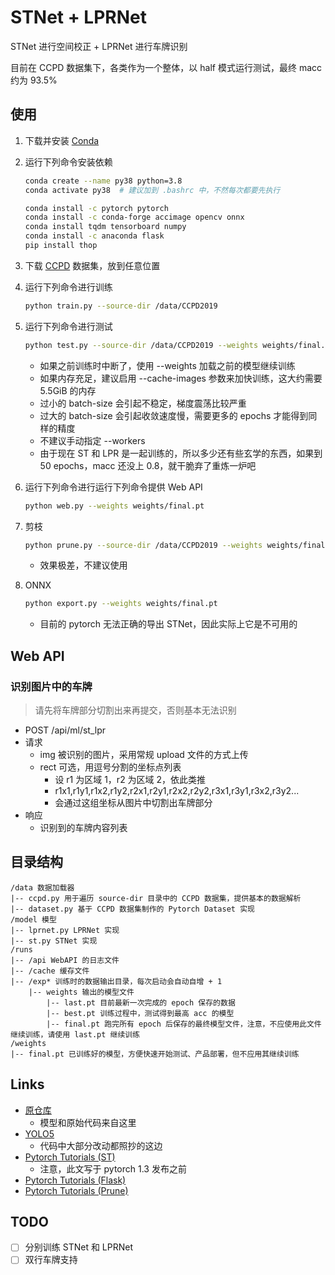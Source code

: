 # STNet + LPRNet
STNet 进行空间校正 + LPRNet 进行车牌识别

目前在 CCPD 数据集下，各类作为一个整体，以 half 模式运行测试，最终 macc 约为 93.5%

## 使用
1. 下载并安装 [Conda](https://www.anaconda.com/products/individual)
2. 运行下列命令安装依赖

    ```sh
    conda create --name py38 python=3.8
    conda activate py38  # 建议加到 .bashrc 中，不然每次都要先执行

    conda install -c pytorch pytorch
    conda install -c conda-forge accimage opencv onnx
    conda install tqdm tensorboard numpy
    conda install -c anaconda flask
    pip install thop
    ```
3. 下载 [CCPD](https://github.com/detectRecog/CCPD) 数据集，放到任意位置
4. 运行下列命令进行训练

    ```sh
    python train.py --source-dir /data/CCPD2019
    ```
5. 运行下列命令进行测试

    ```sh
    python test.py --source-dir /data/CCPD2019 --weights weights/final.pt
    ```

    * 如果之前训练时中断了，使用 --weights 加载之前的模型继续训练
    * 如果内存充足，建议启用 --cache-images 参数来加快训练，这大约需要 5.5GiB 的内存
    * 过小的 batch-size 会引起不稳定，梯度震荡比较严重
    * 过大的 batch-size 会引起收敛速度慢，需要更多的 epochs 才能得到同样的精度
    * 不建议手动指定 --workers
    * 由于现在 ST 和 LPR 是一起训练的，所以多少还有些玄学的东西，如果到 50 epochs，macc 还没上 0.8，就干脆弃了重炼一炉吧
6. 运行下列命令进行运行下列命令提供 Web API

    ```sh
    python web.py --weights weights/final.pt
    ```
7. 剪枝

    ```sh
    python prune.py --source-dir /data/CCPD2019 --weights weights/final.pt
    ```

    * 效果极差，不建议使用
7. ONNX

    ```sh
    python export.py --weights weights/final.pt
    ```

    * 目前的 pytorch 无法正确的导出 STNet，因此实际上它是不可用的

## Web API
### 识别图片中的车牌
> 请先将车牌部分切割出来再提交，否则基本无法识别

* POST /api/ml/st_lpr
* 请求
    * img 被识别的图片，采用常规 upload 文件的方式上传
    * rect 可选，用逗号分割的坐标点列表
        * 设 r1 为区域 1，r2 为区域 2，依此类推
        * r1x1,r1y1,r1x2,r1y2,r2x1,r2y1,r2x2,r2y2,r3x1,r3y1,r3x2,r3y2...
        * 会通过这组坐标从图片中切割出车牌部分
* 响应
    * 识别到的车牌内容列表

## 目录结构
```
/data 数据加载器
|-- ccpd.py 用于遍历 source-dir 目录中的 CCPD 数据集，提供基本的数据解析
|-- dataset.py 基于 CCPD 数据集制作的 Pytorch Dataset 实现
/model 模型
|-- lprnet.py LPRNet 实现
|-- st.py STNet 实现
/runs
|-- /api WebAPI 的日志文件
|-- /cache 缓存文件
|-- /exp* 训练时的数据输出目录，每次启动会自动自增 + 1
    |-- weights 输出的模型文件
        |-- last.pt 目前最新一次完成的 epoch 保存的数据
        |-- best.pt 训练过程中，测试得到最高 acc 的模型
        |-- final.pt 跑完所有 epoch 后保存的最终模型文件，注意，不应使用此文件继续训练，请使用 last.pt 继续训练
/weights
|-- final.pt 已训练好的模型，方便快速开始测试、产品部署，但不应用其继续训练
```

## Links
* [原仓库](https://github.com/xuexingyu24/License_Plate_Detection_Pytorch)
    * 模型和原始代码来自这里
* [YOLO5](https://github.com/ultralytics/yolov5)
    * 代码中大部分改动都照抄的这边
* [Pytorch Tutorials (ST)](https://pytorch.org/tutorials/intermediate/spatial_transformer_tutorial.html)
    * 注意，此文写于 pytorch 1.3 发布之前
* [Pytorch Tutorials (Flask)](https://pytorch.org/tutorials/intermediate/flask_rest_api_tutorial.html)
* [Pytorch Tutorials (Prune)](https://pytorch.org/tutorials/intermediate/pruning_tutorial.html)

## TODO
* [ ] 分别训练 STNet 和 LPRNet
* [ ] 双行车牌支持

